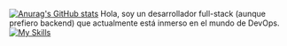 [![Anurag's GitHub stats](https://github-readme-stats.vercel.app/api?username=Flaviongas)](https://github.com/anuraghazra/github-readme-stats)
Hola, soy un desarrollador full-stack (aunque prefiero backend) que actualmente está inmerso en el mundo de DevOps.
[![My Skills](https://skillicons.dev/icons?i=linux,neovim,vim,nix,docker,bash,django,ts,latex,python,react,rust&theme=light)](https://skillicons.dev)
